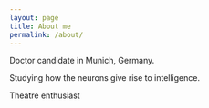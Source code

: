 ```yaml
---
layout: page
title: About me
permalink: /about/
---
```


Doctor candidate in Munich, Germany.

Studying how the neurons give rise to intelligence.

Theatre enthusiast

